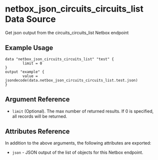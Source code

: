 # netbox\_json\_circuits\_circuits\_list Data Source

Get json output from the circuits_circuits_list Netbox endpoint

## Example Usage

```hcl
data "netbox_json_circuits_circuits_list" "test" {
        limit = 0
}
output "example" {
        value = jsondecode(data.netbox_json_circuits_circuits_list.test.json)
}
```

## Argument Reference

* ``limit`` (Optional). The max number of returned results. If 0 is specified, all records will be returned.

## Attributes Reference

In addition to the above arguments, the following attributes are exported:
* ``json`` - JSON output of the list of objects for this Netbox endpoint.

